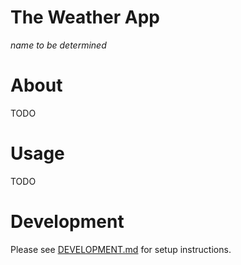 # The Weather App
*name to be determined*

# About
TODO

# Usage
TODO

# Development
Please see [DEVELOPMENT.md](DEVELOPMENT.md) for setup instructions.
